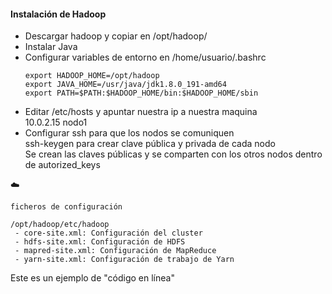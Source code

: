 #### Instalación de Hadoop  

- Descargar hadoop y copiar en /opt/hadoop/
- Instalar Java
- Configurar variables de entorno en /home/usuario/.bashrc   
    ```
    export HADOOP_HOME=/opt/hadoop  
    export JAVA_HOME=/usr/java/jdk1.8.0_191-amd64  
    export PATH=$PATH:$HADOOP_HOME/bin:$HADOOP_HOME/sbin 
    ```
- Editar /etc/hosts y apuntar nuestra ip a nuestra maquina  
   10.0.2.15 nodo1  
- Configurar ssh para que los nodos se comuniquen  
   ssh-keygen para crear clave pública y privada de cada nodo  
   Se crean las claves públicas y se comparten con los otros nodos dentro de autorized_keys  

:cloud:
```
ficheros de configuración 

/opt/hadoop/etc/hadoop  
 - core-site.xml: Configuración del cluster  
 - hdfs-site.xml: Configuración de HDFS  
 - mapred-site.xml: Configuración de MapReduce  
 - yarn-site.xml: Configuración de trabajo de Yarn  
```

Este es un ejemplo de "código en línea"

